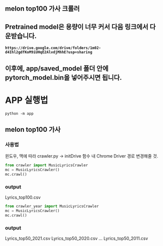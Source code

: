 ## melon top100 가사 크롤러

## Pretrained model은 용량이 너무 커서 다음 링크에서 다운받습니다.
#### `https://drive.google.com/drive/folders/1m02-d4Ihl2gdfKoM9iUHqE2AlvdjMhhE?usp=sharing`

## 이후에, app/saved_model 폴더 안에 pytorch_model.bin을 넣어주시면 됩니다.

# APP 실행법
`python -m app`

## melon top100 가사

### 사용법

윈도우, 맥에 따라 crawler.py -> initDrive 함수 내 Chrome Driver 경로 변경해줄 것.

```python
from crawler import MusicLyricsCrawler
mc = MusicLyricsCrawler()
mc.crawl()
```

### output

Lyrics_top100.csv

```python
from crawler_year import MusicLyricsCrawler
mc = MusicLyricsCrawler()
mc.crawl()
```

### output

Lyrics_top50_2021.csv
Lyrics_top50_2020.csv
...
Lyrics_top50_2011.csv
